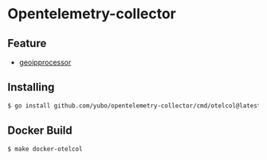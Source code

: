 # Opentelemetry-collector

## Feature
- [geoipprocessor](./processor/geoipprocessor)

## Installing
```sh
$ go install github.com/yubo/opentelemetry-collector/cmd/otelcol@latest
```

## Docker Build
```sh
$ make docker-otelcol
```
